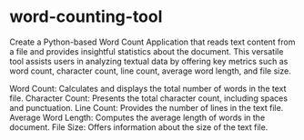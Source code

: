# word-counting-tool
Create a Python-based Word Count Application that reads text content from a file and provides insightful statistics about the document. This versatile tool assists users in analyzing textual data by offering key metrics such as word count, character count, line count, average word length, and file size.

Word Count: Calculates and displays the total number of words in the text file.
Character Count: Presents the total character count, including spaces and punctuation.
Line Count: Provides the number of lines in the text file.
Average Word Length: Computes the average length of words in the document.
File Size: Offers information about the size of the text file.
